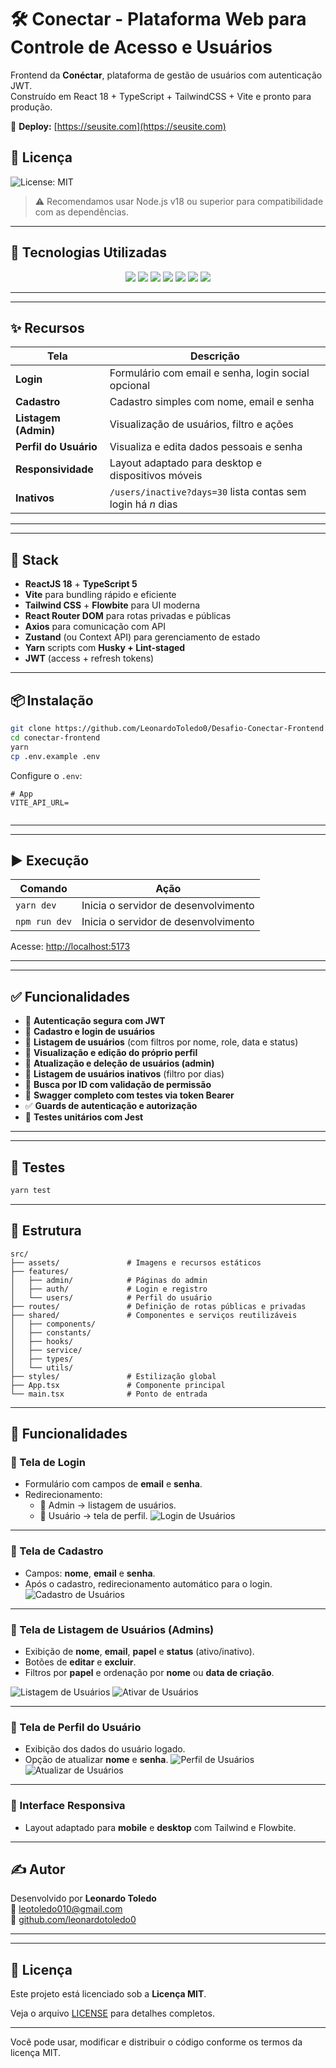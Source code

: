 # 🛠️ Conectar - Plataforma Web para Controle de Acesso e Usuários

Frontend da **Conéctar**, plataforma de gestão de usuários com autenticação JWT.  
Construído em React 18 + TypeScript + TailwindCSS + Vite e pronto para produção.

🔗 **Deploy:** [https://seusite.com](https://seusite.com)

## 📄 Licença
![License: MIT](https://img.shields.io/badge/License-MIT-green)

> ⚠️ Recomendamos usar Node.js v18 ou superior para compatibilidade com as dependências.

---

## 🚀 Tecnologias Utilizadas

<p align="center"> 
<img src="https://img.shields.io/badge/ReactJS-^18-blue?logo=react&style=for-the-badge" /> 
<img src="https://img.shields.io/badge/TypeScript-5.x-blue?logo=typescript&style=for-the-badge" /> 
<img src="https://img.shields.io/badge/Vite-^4.x-lightgrey?logo=vite&style=for-the-badge" /> 
<img src="https://img.shields.io/badge/TailwindCSS-^3.x-teal?logo=tailwind-css&style=for-the-badge" /> 
<img src="https://img.shields.io/badge/Flowbite-^1.x-purple?style=for-the-badge" />
<img src="https://img.shields.io/badge/ReactRouterDOM-^6.x-red?style=for-the-badge" /> 
<img src="https://img.shields.io/badge/Axios-^1.x-blue?style=for-the-badge" /> 


---

---

## ✨ Recursos

| Tela              | Descrição                                   |
|-------------------|---------------------------------------------|
| **Login**         | Formulário com email e senha, login social opcional |
| **Cadastro**      | Cadastro simples com nome, email e senha     |
| **Listagem (Admin)** | Visualização de usuários, filtro e ações    |
| **Perfil do Usuário**| Visualiza e edita dados pessoais e senha    |
| **Responsividade** | Layout adaptado para desktop e dispositivos móveis |
| **Inativos** | `/users/inactive?days=30` lista contas sem login há *n* dias |


---
---

## 🚀 Stack

- **ReactJS 18** + **TypeScript 5**
- **Vite** para bundling rápido e eficiente
- **Tailwind CSS** + **Flowbite** para UI moderna
- **React Router DOM** para rotas privadas e públicas
- **Axios** para comunicação com API
- **Zustand** (ou Context API) para gerenciamento de estado
- **Yarn** scripts com **Husky + Lint-staged**
- **JWT** (access + refresh tokens)

---
## 📦 Instalação

```bash
git clone https://github.com/LeonardoToledo0/Desafio-Conectar-Frontend.git
cd conectar-frontend
yarn
cp .env.example .env
```

Configure o `.env`:

```env
# App
VITE_API_URL=


```

---
---

## ▶️ Execução

| Comando        | Ação                          |
|----------------|-------------------------------|
| `yarn dev`     | Inicia o servidor de desenvolvimento |
| `npm run dev`  | Inicia o servidor de desenvolvimento |

Acesse: [http://localhost:5173](http://localhost:5173)

---

---

## ✅ Funcionalidades

- 🔐 **Autenticação segura com JWT**  
- 👤 **Cadastro e login de usuários**  
- 🧾 **Listagem de usuários** (com filtros por nome, role, data e status)  
- 🛂 **Visualização e edição do próprio perfil**  
- 📌 **Atualização e deleção de usuários (admin)**  
- 🚫 **Listagem de usuários inativos** (filtro por dias)  
- 🔎 **Busca por ID com validação de permissão**  
- 🧩 **Swagger completo com testes via token Bearer**  
- ✅ **Guards de autenticação e autorização**  
- 🧪 **Testes unitários com Jest**  

---
---

## 🧪 Testes

```bash
yarn test
```

---
## 📂 Estrutura

```
src/
├── assets/               # Imagens e recursos estáticos
├── features/
│   ├── admin/            # Páginas do admin
│   ├── auth/             # Login e registro
│   └── users/            # Perfil do usuário
├── routes/               # Definição de rotas públicas e privadas
├── shared/               # Componentes e serviços reutilizáveis
│   ├── components/
│   ├── constants/
│   ├── hooks/
│   ├── service/
│   ├── types/
│   └── utils/
├── styles/               # Estilização global
├── App.tsx               # Componente principal
└── main.tsx              # Ponto de entrada

```

---

## 📲 Funcionalidades

### 🔐 Tela de Login
- Formulário com campos de **email** e **senha**.
- Redirecionamento:
  - 👑 Admin → listagem de usuários.
  - 👤 Usuário → tela de perfil.
  ![Login de Usuários](./src/assets/login.png)

---

### 📝 Tela de Cadastro
- Campos: **nome**, **email** e **senha**.
- Após o cadastro, redirecionamento automático para o login.
![Cadastro de Usuários](./src/assets/cadastro.png)

---

### 👥 Tela de Listagem de Usuários (Admins)
- Exibição de **nome**, **email**, **papel** e **status** (ativo/inativo).
-  Botões de **editar** e **excluir**.
- Filtros por **papel** e ordenação por **nome** ou **data de criação**.

![Listagem de Usuários](./src/assets/listUsers.png)
![Ativar de Usuários](./src/assets/activate.png)

---

### 👤 Tela de Perfil do Usuário
- Exibição dos dados do usuário logado.
- Opção de atualizar **nome** e **senha**.
![Perfil de Usuários](./src/assets/user.png)
![Atualizar de Usuários](./src/assets/update.png)

---

### 📱 Interface Responsiva
- Layout adaptado para **mobile** e **desktop** com Tailwind e Flowbite.

---

## ✍️ Autor

Desenvolvido por **Leonardo Toledo**  
📧 leotoledo010@gmail.com  
🔗 [github.com/leonardotoledo0](https://github.com/LeonardoToledo0)

---
---


## 📄 Licença

Este projeto está licenciado sob a **Licença MIT**.

Veja o arquivo [LICENSE](./LICENSE) para detalhes completos.

---

Você pode usar, modificar e distribuir o código conforme os termos da licença MIT.
